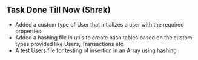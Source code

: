 ## Task Done Till Now (Shrek)

- Added a custom type of User that intializes a user with the required properties
- Added a hashing file in utils to create hash tables based on the custom types provided like Users, Transactions etc
- A test Users file for testing of insertion in an Array using hashing